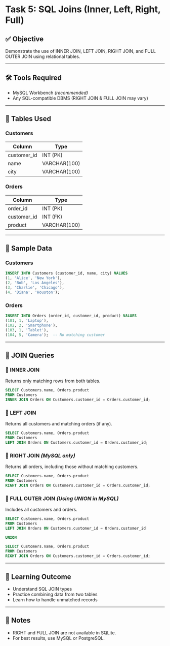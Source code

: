 # Task 5: SQL Joins (Inner, Left, Right, Full)

## ✅ Objective
Demonstrate the use of INNER JOIN, LEFT JOIN, RIGHT JOIN, and FULL OUTER JOIN using relational tables.

---

## 🛠 Tools Required
- MySQL Workbench *(recommended)*
- Any SQL-compatible DBMS (RIGHT JOIN & FULL JOIN may vary)

---

## 📂 Tables Used

### Customers
| Column       | Type         |
|--------------|--------------|
| customer_id  | INT (PK)     |
| name         | VARCHAR(100) |
| city         | VARCHAR(100) |

### Orders
| Column       | Type         |
|--------------|--------------|
| order_id     | INT (PK)     |
| customer_id  | INT (FK)     |
| product      | VARCHAR(100) |

---

## 💾 Sample Data

### Customers
```sql
INSERT INTO Customers (customer_id, name, city) VALUES
(1, 'Alice', 'New York'),
(2, 'Bob', 'Los Angeles'),
(3, 'Charlie', 'Chicago'),
(4, 'Diana', 'Houston');
```

### Orders
```sql
INSERT INTO Orders (order_id, customer_id, product) VALUES
(101, 1, 'Laptop'),
(102, 2, 'Smartphone'),
(103, 1, 'Tablet'),
(104, 5, 'Camera');  -- No matching customer
```

---

## 🔄 JOIN Queries

### 🔹 INNER JOIN
Returns only matching rows from both tables.
```sql
SELECT Customers.name, Orders.product
FROM Customers
INNER JOIN Orders ON Customers.customer_id = Orders.customer_id;
```

### 🔹 LEFT JOIN
Returns all customers and matching orders (if any).
```sql
SELECT Customers.name, Orders.product
FROM Customers
LEFT JOIN Orders ON Customers.customer_id = Orders.customer_id;
```

### 🔹 RIGHT JOIN *(MySQL only)*
Returns all orders, including those without matching customers.
```sql
SELECT Customers.name, Orders.product
FROM Customers
RIGHT JOIN Orders ON Customers.customer_id = Orders.customer_id;
```

### 🔹 FULL OUTER JOIN *(Using UNION in MySQL)*
Includes all customers and orders.
```sql
SELECT Customers.name, Orders.product
FROM Customers
LEFT JOIN Orders ON Customers.customer_id = Orders.customer_id

UNION

SELECT Customers.name, Orders.product
FROM Customers
RIGHT JOIN Orders ON Customers.customer_id = Orders.customer_id;
```

---

## 🎯 Learning Outcome
- Understand SQL JOIN types
- Practice combining data from two tables
- Learn how to handle unmatched records

---

## 📌 Notes
- RIGHT and FULL JOIN are not available in SQLite.
- For best results, use MySQL or PostgreSQL.
